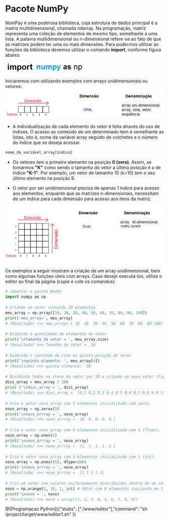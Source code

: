 # Pacote NumPy

NumPay é uma poderosa biblioteca, cuja estrutura de dados principal é a matriz multidimensional, chamada ndarray. Na programação, matriz representa uma coleção de elementos de mesmo tipo, semelhante a uma lista. A palavra multidimensional ou n-dimensional refere-se ao fato de que as matrizes podem ter uma ou mais dimensões. 
Para podermos utilizar as funções da biblioteca devemos utilizar o comando **import**, conforme figura abaixo:

![funcao](/imagens/import_numpy.png)

Iniciaremos com utilizando exemplos com arrays unidimensionais ou vetores:
![funcao](/imagens/vetor.png)

+ A individualização de cada elemento do vetor é feita através do uso de índices. O acesso ao conteúdo de um determinado item é semelhante as listas, isto é, nome da variável array seguido de colchetes e o número do índice que se deseja acessar.
``` python
nome_da_variável_array[indice]
```
+ Os vetores tem o primeiro elemento na posição **0 (zero)**. Assim, se tomarmos **"K"** como sendo o tamanho do vetor a última posição é a de índice **"K-1"**. Por exemplo, um vetor de tamanho 10 (k=10) tem o seu último elemento na posição 9.

+ O vetor por ser unidimensional precisa de apenas 1 índice para acesso aos elementos, enquanto que as matrizes n-dimensionais, necessitam de um índice para cada dimensão para acesso aos itens da matriz.

![funcao](/imagens/array.png)

Os exemplos a seguir mostram  a criação de um array unidimensional, bem como algumas funções úteis com arrays. Caso deseje executá-los, utilize o editor ao final da página (copie e cole os comandos):

``` python
# importar o pacote NumPy
import numpy as np

# Criando um vetor contendo 10 elementos
meu_array = np.array([10, 20, 30, 40, 50, 60, 70, 80, 90, 100])
print('meu_array=', meu_array)
# (Resultado) >>> meu_array= [ 10  20  30  40  50  60  70  80  90 100]

# Exibindo a quantidade de elementos do vetor
print('\nTamanho do vetor = ', meu_array.size)
# (Resultado) >>> Tamanho do vetor =  10

# Exibindo o conteúdo do item na quinta posição do vetor
print('\nquinto elemento: ', meu_array[4])
# (Resultado) >>> quinto elemento:  50

# Dividindo todos os itens do vetor por 10 e criando um novo vetor (tipo float)
divi_array = meu_array / 100
print ('\ndivi_array = ', divi_array)
# (Resultado) >>> divi_array =  [0.1 0.2 0.3 0.4 0.5 0.6 0.7 0.8 0.9 1. ]

# Cria o vetor novo_array com 5 elementos inicializado com zeros.
novo_array = np.zeros(5)
print('\nnovo_arrray = ', novo_array)
# (Resultado) >>> novo_arrray =  [0. 0. 0. 0. 0.]

# Cria o vetor novo_array com 5 elementos inicializado com 1 (float).
novo_array = np.ones(5)
print('\nnovo_arrray = ', novo_array)
# (Resultado) >>> novo_arrray =  [1. 1. 1. 1. 1.]

# Cria o vetor novo_array com 5 elementos inicializado com 1 (int).
novo_array = np.ones((5), dtype=int)
print('\nnovo_arrray = ', novo_array)
# (Resultado) >>> novo_arrray =  [1 1 1 1 1]

# Cria um vetor com valores uniformemente distribuídos dentro de um intervalo especificado.
novo = np.arange(1, 10, 1, int) # Vetor com 9 elementos iniciando em 1 até 9 (limite superior não incluso), incrementado de 1 unidade
print('\nnovo = ', novo)
# (Resultado) >>> novo = array([1, 2, 3, 4, 5, 6, 7, 8, 9])

```

@[Programacao Python]({"stubs": ["./www/editor"],"command": "sh /project/target/www/editor1.sh" })
